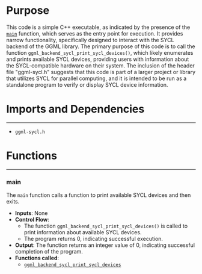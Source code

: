 # Purpose
This code is a simple C++ executable, as indicated by the presence of the [`main`](#main) function, which serves as the entry point for execution. It provides narrow functionality, specifically designed to interact with the SYCL backend of the GGML library. The primary purpose of this code is to call the function `ggml_backend_sycl_print_sycl_devices()`, which likely enumerates and prints available SYCL devices, providing users with information about the SYCL-compatible hardware on their system. The inclusion of the header file "ggml-sycl.h" suggests that this code is part of a larger project or library that utilizes SYCL for parallel computing, and it is intended to be run as a standalone program to verify or display SYCL device information.
# Imports and Dependencies

---
- `ggml-sycl.h`


# Functions

---
### main<!-- {{#callable:main}} -->
The `main` function calls a function to print available SYCL devices and then exits.
- **Inputs**: None
- **Control Flow**:
    - The function `ggml_backend_sycl_print_sycl_devices()` is called to print information about available SYCL devices.
    - The program returns 0, indicating successful execution.
- **Output**: The function returns an integer value of 0, indicating successful completion of the program.
- **Functions called**:
    - [`ggml_backend_sycl_print_sycl_devices`](../../ggml/src/ggml-sycl/ggml-sycl.cpp.driver.md#ggml_backend_sycl_print_sycl_devices)


